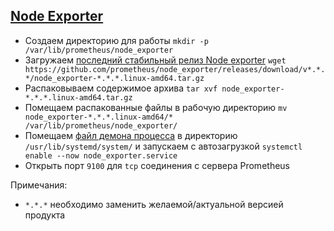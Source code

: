 ## [Node Exporter](https://github.com/prometheus/node_exporter)
* Создаем директорию для работы `mkdir -p /var/lib/prometheus/node_exporter`
* Загружаем [последний стабильный релиз Node exporter](https://github.com/prometheus/node_exporter/releases) `wget https://github.com/prometheus/node_exporter/releases/download/v*.*.*/node_exporter-*.*.*.linux-amd64.tar.gz`
* Распаковываем содержимое архива `tar xvf node_exporter-*.*.*.linux-amd64.tar.gz`
* Помещаем распакованные файлы в рабочую директорию `mv node_exporter-*.*.*.linux-amd64/* /var/lib/prometheus/node_exporter/`
* Помещаем [файл демона процесса](https://github.com/shidenko97/prometheus-client-instruction/blob/master/node_exporter/node_exporter.service) в директорию `/usr/lib/systemd/system/` и запускаем с автозагрузкой `systemctl enable --now node_exporter.service`
* Открыть порт `9100` для `tcp` соединения с сервера Prometheus

Примечания: 
- `*.*.*` необходимо заменить желаемой/актуальной версией продукта